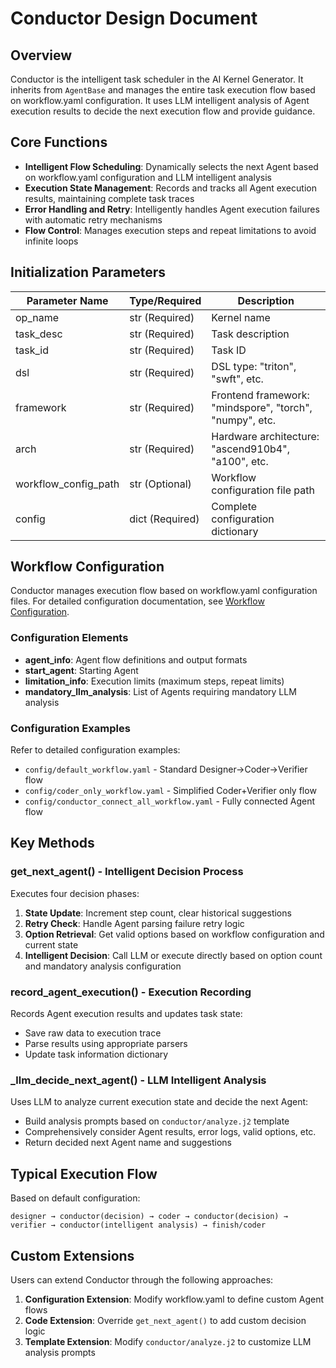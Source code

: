# Conductor Design Document

## Overview
Conductor is the intelligent task scheduler in the AI Kernel Generator. It inherits from `AgentBase` and manages the entire task execution flow based on workflow.yaml configuration. It uses LLM intelligent analysis of Agent execution results to decide the next execution flow and provide guidance.

## Core Functions
- **Intelligent Flow Scheduling**: Dynamically selects the next Agent based on workflow.yaml configuration and LLM intelligent analysis
- **Execution State Management**: Records and tracks all Agent execution results, maintaining complete task traces
- **Error Handling and Retry**: Intelligently handles Agent execution failures with automatic retry mechanisms
- **Flow Control**: Manages execution steps and repeat limitations to avoid infinite loops

## Initialization Parameters
| Parameter Name | Type/Required | Description |
|---------|---------|---------|
| op_name | str (Required) | Kernel name |
| task_desc | str (Required) | Task description |
| task_id | str (Required) | Task ID |
| dsl | str (Required) | DSL type: "triton", "swft", etc. |
| framework | str (Required) | Frontend framework: "mindspore", "torch", "numpy", etc. |
| arch | str (Required) | Hardware architecture: "ascend910b4", "a100", etc. |
| workflow_config_path | str (Optional) | Workflow configuration file path |
| config | dict (Required) | Complete configuration dictionary |

## Workflow Configuration
Conductor manages execution flow based on workflow.yaml configuration files. For detailed configuration documentation, see [Workflow Configuration](./Workflow.md).

### Configuration Elements
- **agent_info**: Agent flow definitions and output formats
- **start_agent**: Starting Agent
- **limitation_info**: Execution limits (maximum steps, repeat limits)
- **mandatory_llm_analysis**: List of Agents requiring mandatory LLM analysis

### Configuration Examples
Refer to detailed configuration examples:
- `config/default_workflow.yaml` - Standard Designer→Coder→Verifier flow
- `config/coder_only_workflow.yaml` - Simplified Coder+Verifier only flow
- `config/conductor_connect_all_workflow.yaml` - Fully connected Agent flow

## Key Methods

### get_next_agent() - Intelligent Decision Process
Executes four decision phases:
1. **State Update**: Increment step count, clear historical suggestions
2. **Retry Check**: Handle Agent parsing failure retry logic
3. **Option Retrieval**: Get valid options based on workflow configuration and current state
4. **Intelligent Decision**: Call LLM or execute directly based on option count and mandatory analysis configuration

### record_agent_execution() - Execution Recording
Records Agent execution results and updates task state:
- Save raw data to execution trace
- Parse results using appropriate parsers
- Update task information dictionary

### _llm_decide_next_agent() - LLM Intelligent Analysis
Uses LLM to analyze current execution state and decide the next Agent:
- Build analysis prompts based on `conductor/analyze.j2` template
- Comprehensively consider Agent results, error logs, valid options, etc.
- Return decided next Agent name and suggestions

## Typical Execution Flow
Based on default configuration:
```
designer → conductor(decision) → coder → conductor(decision) → verifier → conductor(intelligent analysis) → finish/coder
```

## Custom Extensions
Users can extend Conductor through the following approaches:

1. **Configuration Extension**: Modify workflow.yaml to define custom Agent flows
2. **Code Extension**: Override `get_next_agent()` to add custom decision logic
3. **Template Extension**: Modify `conductor/analyze.j2` to customize LLM analysis prompts
